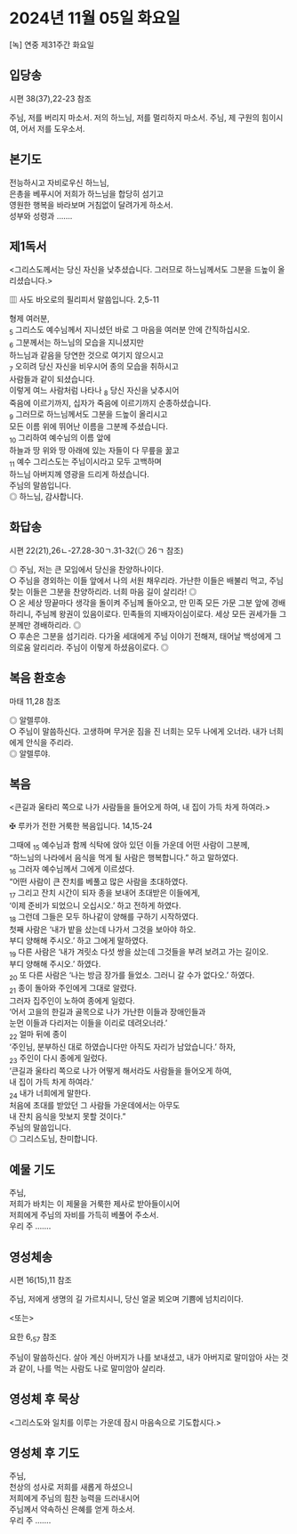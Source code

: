# 2024년 11월 05일 화요일

[녹] 연중 제31주간 화요일  


## 입당송

시편 38(37),22-23 참조

주님, 저를 버리지 마소서. 저의 하느님, 저를 멀리하지 마소서. 주님, 제 구원의 힘이시여, 어서 저를 도우소서.  
  
## 본기도

전능하시고 자비로우신 하느님,  
은총을 베푸시어 저희가 하느님을 합당히 섬기고  
영원한 행복을 바라보며 거침없이 달려가게 하소서.  
성부와 성령과 …….  
  
## 제1독서

<그리스도께서는 당신 자신을 낮추셨습니다. 그러므로 하느님께서도 그분을 드높이 올리셨습니다.>

▥ 사도 바오로의 필리피서 말씀입니다. 2,5-11

형제 여러분,  
<sub>5</sub> 그리스도 예수님께서 지니셨던 바로 그 마음을 여러분 안에 간직하십시오.  
<sub>6</sub> 그분께서는 하느님의 모습을 지니셨지만  
하느님과 같음을 당연한 것으로 여기지 않으시고  
<sub>7</sub> 오히려 당신 자신을 비우시어 종의 모습을 취하시고  
사람들과 같이 되셨습니다.  
이렇게 여느 사람처럼 나타나 <sub>8</sub> 당신 자신을 낮추시어  
죽음에 이르기까지, 십자가 죽음에 이르기까지 순종하셨습니다.  
<sub>9</sub> 그러므로 하느님께서도 그분을 드높이 올리시고  
모든 이름 위에 뛰어난 이름을 그분께 주셨습니다.  
<sub>10</sub> 그리하여 예수님의 이름 앞에  
하늘과 땅 위와 땅 아래에 있는 자들이 다 무릎을 꿇고  
<sub>11</sub> 예수 그리스도는 주님이시라고 모두 고백하며  
하느님 아버지께 영광을 드리게 하셨습니다.  
주님의 말씀입니다.  
◎ 하느님, 감사합니다.  
  
## 화답송

시편 22(21),26ㄴ-27.28-30ㄱ.31-32(◎ 26ㄱ 참조)

◎ 주님, 저는 큰 모임에서 당신을 찬양하나이다.  
○ 주님을 경외하는 이들 앞에서 나의 서원 채우리라. 가난한 이들은 배불리 먹고, 주님 찾는 이들은 그분을 찬양하리라. 너희 마음 길이 살리라! ◎  
○ 온 세상 땅끝마다 생각을 돌이켜 주님께 돌아오고, 만 민족 모든 가문 그분 앞에 경배하리니, 주님께 왕권이 있음이로다. 민족들의 지배자이심이로다. 세상 모든 권세가들 그분께만 경배하리라. ◎  
○ 후손은 그분을 섬기리라. 다가올 세대에게 주님 이야기 전해져, 태어날 백성에게 그 의로움 알리리라. 주님이 이렇게 하셨음이로다. ◎  
  
## 복음 환호송

마태 11,28 참조

◎ 알렐루야.  
○ 주님이 말씀하신다. 고생하며 무거운 짐을 진 너희는 모두 나에게 오너라. 내가 너희에게 안식을 주리라.  
◎ 알렐루야.  
  
## 복음

<큰길과 울타리 쪽으로 나가 사람들을 들어오게 하여, 내 집이 가득 차게 하여라.>

✠ 루카가 전한 거룩한 복음입니다. 14,15-24

그때에 <sub>15</sub> 예수님과 함께 식탁에 앉아 있던 이들 가운데 어떤 사람이 그분께,  
“하느님의 나라에서 음식을 먹게 될 사람은 행복합니다.” 하고 말하였다.  
<sub>16</sub> 그러자 예수님께서 그에게 이르셨다.  
“어떤 사람이 큰 잔치를 베풀고 많은 사람을 초대하였다.  
<sub>17</sub> 그리고 잔치 시간이 되자 종을 보내어 초대받은 이들에게,  
‘이제 준비가 되었으니 오십시오.’ 하고 전하게 하였다.  
<sub>18</sub> 그런데 그들은 모두 하나같이 양해를 구하기 시작하였다.  
첫째 사람은 ‘내가 밭을 샀는데 나가서 그것을 보아야 하오.  
부디 양해해 주시오.’ 하고 그에게 말하였다.  
<sub>19</sub> 다른 사람은 ‘내가 겨릿소 다섯 쌍을 샀는데 그것들을 부려 보려고 가는 길이오.  
부디 양해해 주시오.’ 하였다.  
<sub>20</sub> 또 다른 사람은 ‘나는 방금 장가를 들었소. 그러니 갈 수가 없다오.’ 하였다.  
<sub>21</sub> 종이 돌아와 주인에게 그대로 알렸다.  
그러자 집주인이 노하여 종에게 일렀다.  
‘어서 고을의 한길과 골목으로 나가 가난한 이들과 장애인들과  
눈먼 이들과 다리저는 이들을 이리로 데려오너라.’  
<sub>22</sub> 얼마 뒤에 종이  
‘주인님, 분부하신 대로 하였습니다만 아직도 자리가 남았습니다.’ 하자,  
<sub>23</sub> 주인이 다시 종에게 일렀다.  
‘큰길과 울타리 쪽으로 나가 어떻게 해서라도 사람들을 들어오게 하여,  
내 집이 가득 차게 하여라.’  
<sub>24</sub> 내가 너희에게 말한다.  
처음에 초대를 받았던 그 사람들 가운데에서는 아무도  
내 잔치 음식을 맛보지 못할 것이다.”  
주님의 말씀입니다.  
◎ 그리스도님, 찬미합니다.  
  
## 예물 기도

주님,  
저희가 바치는 이 제물을 거룩한 제사로 받아들이시어  
저희에게 주님의 자비를 가득히 베풀어 주소서.  
우리 주 …….  
  
## 영성체송

시편 16(15),11 참조

주님, 저에게 생명의 길 가르치시니, 당신 얼굴 뵈오며 기쁨에 넘치리이다.  
  
<또는>  
  
요한 6,<sub>57</sub> 참조  
  
주님이 말씀하신다. 살아 계신 아버지가 나를 보내셨고, 내가 아버지로 말미암아 사는 것과 같이, 나를 먹는 사람도 나로 말미암아 살리라.  
## 영성체 후 묵상

<그리스도와 일치를 이루는 가운데 잠시 마음속으로 기도합시다.>  
## 영성체 후 기도

주님,  
천상의 성사로 저희를 새롭게 하셨으니  
저희에게 주님의 힘찬 능력을 드러내시어  
주님께서 약속하신 은혜를 얻게 하소서.  
우리 주 …….